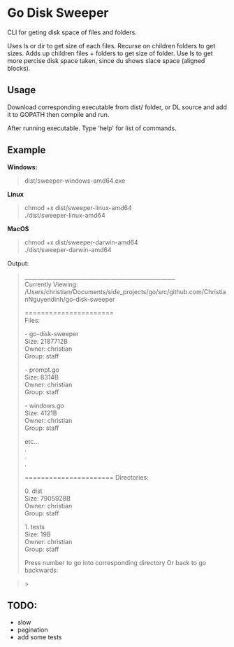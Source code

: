 # Go Disk Sweeper

CLI for geting disk space of files and folders.

Uses ls or dir to get size of each files. Recurse on children folders to get sizes. Adds up children files + folders to get size of folder. Use ls to get more percise disk space taken, since du shows slace space (aligned blocks).

## Usage

Download corresponding executable from dist/ folder, or DL source and add it to GOPATH then compile and run.

After running executable. Type 'help' for list of commands.

## Example
<b>Windows:</b>
> dist/sweeper-windows-amd64.exe  

<b>Linux</b>
> chmod +x dist/sweeper-linux-amd64  
> ./dist/sweeper-linux-amd64  

<b>MacOS</b>
> chmod +x dist/sweeper-darwin-amd64  
> ./dist/sweeper-darwin-amd64  

Output:
> \______________________________________________________  
> Currently Viewing: /Users/christian/Documents/side_projects/go/src/github.com/ChristianNguyendinh/go-disk-sweeper
> 
> ======================  
> Files: 
> 
> \-	go-disk-sweeper  
> 	Size: 2187712B  
> 	Owner: christian  
> 	Group: staff  
> 
> \-	prompt.go  
> 	Size: 8314B  
> 	Owner: christian  
> 	Group: staff  
>   
> \-	windows.go  
> 	Size: 4121B  
> 	Owner: christian  
> 	Group: staff  
>    
> etc...     
> .  
> .  
> .  
>    
> ======================
> Directories: 
> 
> 0\.	dist  
> 	Size: 7905928B  
> 	Owner: christian  
> 	Group: staff  
>   
> 1\.	tests  
> 	Size: 19B  
> 	Owner: christian  
> 	Group: staff  
>   
> 
> Press number to go into corresponding directory
> Or back to go backwards:  

> \> 

## TODO:
- slow
- pagination
- add some tests

